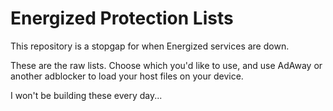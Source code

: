 # Energized Protection Lists

This repository is a stopgap for when Energized services are down.

These are the raw lists. Choose which you'd like to use, and use AdAway or another
adblocker to load your host files on your device.

I won't be building these every day...
